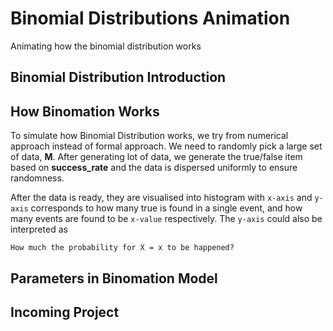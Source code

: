 # Binomial Distributions Animation

Animating how the binomial distribution works

## Binomial Distribution Introduction

## How Binomation Works
To simulate how Binomial Distribution works, we try from numerical approach instead of formal approach. We need to randomly pick a large set of data, **M**. After generating lot of data, we generate the true/false item based on **success_rate** and the data is dispersed uniformly to ensure randomness.

After the data is ready, they are visualised into histogram with ```x-axis``` and ```y-axis``` corresponds to how many true is found in a single event, and how many events are found to be ```x-value``` respectively. The ```y-axis``` could also be interpreted as
```
How much the probability for X = x to be happened?
```

## Parameters in Binomation Model


## Incoming Project